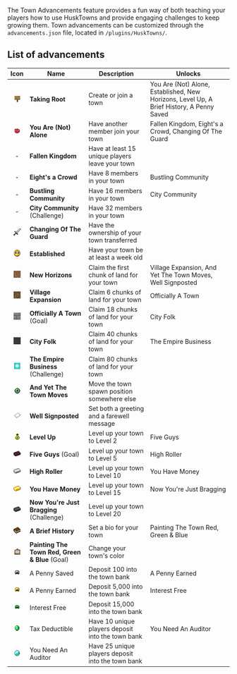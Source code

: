 The Town Advancements feature provides a fun way of both teaching your players how to use HuskTowns and provide engaging challenges to keep growing them. Town advancements can be customized through the `advancements.json` file, located in `/plugins/HuskTowns/`.

## List of advancements
|                                                                    Icon                                                                    | Name                                           | Description                                       | Unlocks                                                                                  |
|:------------------------------------------------------------------------------------------------------------------------------------------:|------------------------------------------------|---------------------------------------------------|------------------------------------------------------------------------------------------|
|     ![icon](https://raw.githubusercontent.com/InventivetalentDev/minecraft-assets/1.16.5/assets/minecraft/textures/item/oak_sign.png)      | **Taking Root**                                | Create or join a town                             | You Are (Not) Alone, Established, New Horizons, Level Up, A Brief History, A Penny Saved |
|      ![icon](https://raw.githubusercontent.com/InventivetalentDev/minecraft-assets/1.16.5/assets/minecraft/textures/item/red_dye.png)      | **You Are (Not) Alone**                        | Have another member join your town                | Fallen Kingdom, Eight's a Crowd, Changing Of The Guard                                   |
|                                                                     -                                                                      | **Fallen Kingdom**                             | Have at least 15 unique players leave your town   |                                                                                          |
|                                                                     -                                                                      | **Eight's a Crowd**                            | Have 8 members in your town                       | Bustling Community                                                                       |
|                                                                     -                                                                      | **Bustling Community**                         | Have 16 members in your town                      | City Community                                                                           |
|                                                                     -                                                                      | **City Community** (Challenge)                 | Have 32 members in your town                      |                                                                                          |
|    ![icon](https://raw.githubusercontent.com/InventivetalentDev/minecraft-assets/1.16.5/assets/minecraft/textures/item/iron_sword.png)     | **Changing Of The Guard**                      | Have the ownership of your town transferred       |                                                                                          |
|     ![icon](https://raw.githubusercontent.com/InventivetalentDev/minecraft-assets/1.16.5/assets/minecraft/textures/item/clock_00.png)      | **Established**                                | Have your town be at least a week old             |                                                                                          |
|       ![icon](https://raw.githubusercontent.com/InventivetalentDev/minecraft-assets/1.16.5/assets/minecraft/textures/block/dirt.png)       | **New Horizons**                               | Claim the first chunk of land for your town       | Village Expansion, And Yet The Town Moves, Well Signposted                               |
|     ![icon](https://raw.githubusercontent.com/InventivetalentDev/minecraft-assets/1.16.5/assets/minecraft/textures/block/oak_log.png)      | **Village Expansion**                          | Claim 6 chunks of land for your town              | Officially A Town                                                                        |
|   ![icon](https://raw.githubusercontent.com/InventivetalentDev/minecraft-assets/1.16.5/assets/minecraft/textures/block/stone_bricks.png)   | **Officially A Town** (Goal)                   | Claim 18 chunks of land for your town             | City Folk                                                                                |
|  ![icon](https://raw.githubusercontent.com/InventivetalentDev/minecraft-assets/1.16.5/assets/minecraft/textures/block/gray_concrete.png)   | **City Folk**                                  | Claim 40 chunks of land for your town             | The Empire Business                                                                      |
|      ![icon](https://raw.githubusercontent.com/InventivetalentDev/minecraft-assets/1.16.5/assets/minecraft/textures/block/beacon.png)      | **The Empire Business** (Challenge)            | Claim 80 chunks of land for your town             |                                                                                          |
|     ![icon](https://raw.githubusercontent.com/InventivetalentDev/minecraft-assets/1.16.5/assets/minecraft/textures/item/ender_eye.png)     | **And Yet The Town Moves**                     | Move the town spawn position somewhere else       |                                                                                          |
|       ![icon](https://raw.githubusercontent.com/InventivetalentDev/minecraft-assets/1.16.5/assets/minecraft/textures/item/paper.png)       | **Well Signposted**                            | Set both a greeting and a farewell message        |                                                                                          |
| ![icon](https://raw.githubusercontent.com/InventivetalentDev/minecraft-assets/1.16.5/assets/minecraft/textures/item/experience_bottle.png) | **Level Up**                                   | Level up your town to Level 2                     | Five Guys                                                                                |
|   ![icon](https://raw.githubusercontent.com/InventivetalentDev/minecraft-assets/1.16.5/assets/minecraft/textures/item/nether_brick.png)    | **Five Guys** (Goal)                           | Level up your town to Level 5                     | High Roller                                                                              |
|    ![icon](https://raw.githubusercontent.com/InventivetalentDev/minecraft-assets/1.16.5/assets/minecraft/textures/item/iron_ingot.png)     | **High Roller**                                | Level up your town to Level 10                    | You Have Money                                                                           |
|    ![icon](https://raw.githubusercontent.com/InventivetalentDev/minecraft-assets/1.16.5/assets/minecraft/textures/item/gold_ingot.png)     | **You Have Money**                             | Level up your town to Level 15                    | Now You're Just Bragging                                                                 |
|  ![icon](https://raw.githubusercontent.com/InventivetalentDev/minecraft-assets/1.16.5/assets/minecraft/textures/item/netherite_ingot.png)  | **Now You're Just Bragging** (Challenge)       | Level up your town to Level 20                    |                                                                                          |
|       ![icon](https://raw.githubusercontent.com/InventivetalentDev/minecraft-assets/1.16.5/assets/minecraft/textures/item/book.png)        | **A Brief History**                            | Set a bio for your town                           | Painting The Town Red, Green & Blue                                                      |
|     ![icon](https://raw.githubusercontent.com/InventivetalentDev/minecraft-assets/1.16.5/assets/minecraft/textures/item/painting.png)      | **Painting The Town Red, Green & Blue** (Goal) | Change your town's color                          |                                                                                          |
| ![icon](https://raw.githubusercontent.com/InventivetalentDev/minecraft-assets/1.16.5/assets/minecraft/textures/item/chainmail_helmet.png)  | A Penny Saved                                  | Deposit 100 into the town bank                    | A Penny Earned                                                                           |
|   ![icon](https://raw.githubusercontent.com/InventivetalentDev/minecraft-assets/1.16.5/assets/minecraft/textures/item/golden_helmet.png)   | A Penny Earned                                 | Deposit 5,000 into the town bank                  | Interest Free                                                                            |
|   ![icon](https://raw.githubusercontent.com/InventivetalentDev/minecraft-assets/1.16.5/assets/minecraft/textures/item/turtle_helmet.png)   | Interest Free                                  | Deposit 15,000 into the town bank                 |                                                                                          |
|      ![icon](https://raw.githubusercontent.com/InventivetalentDev/minecraft-assets/1.16.5/assets/minecraft/textures/item/emerald.png)      | Tax Deductible                                 | Have 10 unique players deposit into the town bank | You Need An Auditor                                                                      |
|      ![icon](https://raw.githubusercontent.com/InventivetalentDev/minecraft-assets/1.16.5/assets/minecraft/textures/item/diamond.png)      | You Need An Auditor                            | Have 25 unique players deposit into the town bank |                                                                                          |